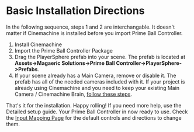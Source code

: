 # Basic Installation Directions

In the following sequence, steps 1 and 2 are interchangable.  It doesn't matter if Cinemachine is installed before you import Prime Ball Controller.

1.  Install Cinemachine
2.  Import the Prime Ball Controller Package 
3.  Drag the PlayerSphere prefab into your scene.  The prefab is located at **Assets->Magaeric Solutions->Prime Ball Controller->PlayerSphere->Prefabs**.
4.  If your scene already has a Main Camera, remove or disable it.  The prefab has all of the needed cameras included with it.  If your project is already using Cinemachine and you need to keep your existing Main Camera / Cinemachine Brain, 
[follow these steps](../installation-previous-cinemachine).

That's it for the installation.  Happy rolling!  If you need more help, use the Detailed setup guide.
Your Prime Ball Controller in now ready to use.  Check the [Input Mapping Page](../../controller_options/input-mapping) for the default controls and directions to change them.